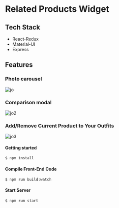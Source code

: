 
# Related Products Widget
## Tech Stack
- React-Redux
- Material-UI
- Express

## Features

### Photo carousel
![jo](https://user-images.githubusercontent.com/15278350/85027035-7449a800-b147-11ea-855e-7754fb504a6a.gif)

### Comparison modal
![jo2](https://user-images.githubusercontent.com/15278350/85027055-7875c580-b147-11ea-987d-3ce3db577f41.gif)

### Add/Remove Current Product to Your Outfits
![jo3](https://user-images.githubusercontent.com/15278350/85027069-7b70b600-b147-11ea-8d37-e12ef8625300.gif)

#### Getting started
`$ npm install`

#### Compile Front-End Code
`$ npm run build:watch`

#### Start Server
`$ npm run start`
